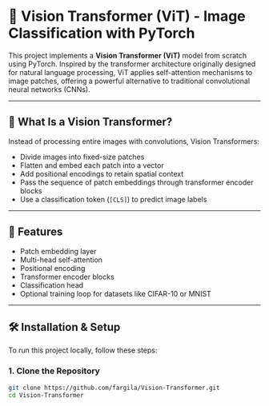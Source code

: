 # 🧠 Vision Transformer (ViT) - Image Classification with PyTorch

This project implements a **Vision Transformer (ViT)** model from scratch using PyTorch. Inspired by the transformer architecture originally designed for natural language processing, ViT applies self-attention mechanisms to image patches, offering a powerful alternative to traditional convolutional neural networks (CNNs).

---

## 📸 What Is a Vision Transformer?

Instead of processing entire images with convolutions, Vision Transformers:
- Divide images into fixed-size patches
- Flatten and embed each patch into a vector
- Add positional encodings to retain spatial context
- Pass the sequence of patch embeddings through transformer encoder blocks
- Use a classification token (`[CLS]`) to predict image labels

---

## 🚀 Features

- Patch embedding layer
- Multi-head self-attention
- Positional encoding
- Transformer encoder blocks
- Classification head
- Optional training loop for datasets like CIFAR-10 or MNIST

---

## 🛠️ Installation & Setup

To run this project locally, follow these steps:

### 1. Clone the Repository
```bash
git clone https://github.com/fargila/Vision-Transformer.git
cd Vision-Transformer
